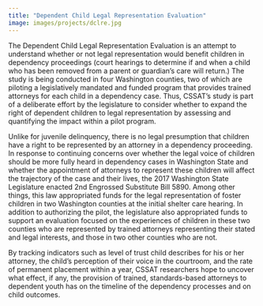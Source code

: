 ```yaml
---
title: "Dependent Child Legal Representation Evaluation"
image: images/projects/dclre.jpg
---
```


The Dependent Child Legal Representation Evaluation is an attempt to understand whether or not legal representation would benefit children in dependency proceedings (court hearings to determine if and when a child who has been removed from a parent or guardian’s care will return.)  The study is being conducted in four Washington counties, two of which are piloting a legislatively mandated and funded program that provides trained attorneys for each child in a dependency case.  Thus, CSSAT’s study is part of a deliberate effort by the legislature to consider whether to expand the right of dependent children to legal representation by assessing and quantifying the impact within a pilot program.

Unlike for juvenile delinquency, there is no legal presumption that children have a right to be represented by an attorney in a dependency proceeding. In response to continuing concerns over whether the legal voice of children should be more fully heard in dependency cases in Washington State and whether the appointment of attorneys to represent these children will affect the trajectory of the case and their lives, the 2017 Washington State Legislature enacted 2nd Engrossed Substitute Bill 5890. Among other things, this law appropriated funds for the legal representation of foster children in two Washington counties at the initial shelter care hearing. In addition to authorizing the pilot, the legislature also appropriated funds to support an evaluation focused on the experiences of children in these two counties who are represented by trained attorneys representing their stated and legal interests, and those in two other counties who are not. 

By tracking indicators such as level of trust child describes for his or her attorney, the child’s perception of their voice in the courtroom, and the rate of permanent placement within a year, CSSAT researchers hope to uncover what effect, if any, the provision of trained, standards-based attorneys to dependent youth has on the timeline of the dependency processes and on child outcomes.
